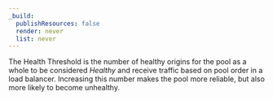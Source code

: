 ```yaml
---
_build:
  publishResources: false
  render: never
  list: never
---
```


The Health Threshold is the number of healthy origins for the pool as a whole to be considered *Healthy* and receive traffic based on pool order in a load balancer. Increasing this number makes the pool more reliable, but also more likely to become unhealthy.